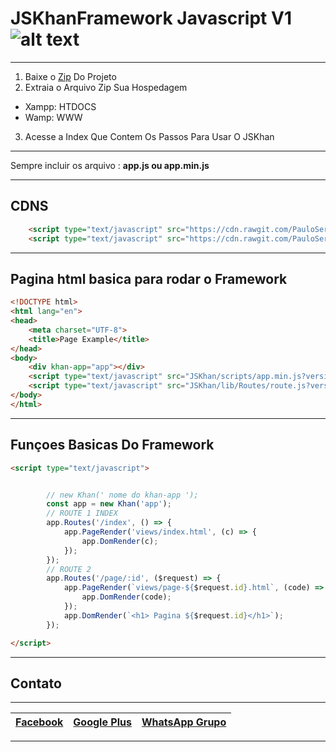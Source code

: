 # JSKhanFramework Javascript V1  ![alt text](https://s-media-cache-ak0.pinimg.com/236x/f0/5b/91/f05b9167a3c744c96012d273b5807ab7.jpg "Logo JSKHAN")
__________________________________________________________

  1. Baixe o [Zip](https://codeload.github.com/PauloSergioRomaoJunior/JSKhanFramework/zip/master) Do Projeto
  2. Extraia o Arquivo Zip Sua Hospedagem
   * Xampp: HTDOCS
   * Wamp: WWW
  3. Acesse a Index Que Contem Os Passos Para Usar O JSKhan
  
__________________________________________________________

Sempre incluir os arquivo : **app.js ou app.min.js**

__________________________________________________________
## CDNS
```html
    <script type="text/javascript" src="https://cdn.rawgit.com/PauloSergioRomaoJunior/JSKhanFramework/master/scripts/app.min.js?version=1.0.1"></script>
    <script type="text/javascript" src="https://cdn.rawgit.com/PauloSergioRomaoJunior/JSKhanFramework/master/lib/Routes/route.js?version=1.0.1"></script>
```

__________________________________________________________
## Pagina html basica para rodar o Framework
```html
<!DOCTYPE html>
<html lang="en">
<head>
	<meta charset="UTF-8">
	<title>Page Example</title>
</head>
<body>
    <div khan-app="app"></div>
    <script type="text/javascript" src="JSKhan/scripts/app.min.js?version=1.0.1"></script>
    <script type="text/javascript" src="JSKhan/lib/Routes/route.js?version=1.0.1"></script>
</body>
</html>
```
__________________________________________________________
## Funçoes Basicas Do Framework
```html
<script type="text/javascript">
```
```javascript

        // new Khan(' nome do khan-app ');
        const app = new Khan('app');
        // ROUTE 1 INDEX
        app.Routes('/index', () => {
            app.PageRender('views/index.html', (c) => {
                app.DomRender(c);
            });
        });
        // ROUTE 2
        app.Routes('/page/:id', ($request) => {
            app.PageRender(`views/page-${$request.id}.html`, (code) => {
                app.DomRender(code);
            });
            app.DomRender(`<h1> Pagina ${$request.id}</h1>`);
        });

```
```html
</script>
```
__________________________________________________________

## Contato
__________________________________________________________
[Facebook](http://facebook.com/PauloRodriguesYT) | [Google Plus](https://plus.google.com/108514517889295797166) | [WhatsApp Grupo](https://chat.whatsapp.com/0BVQ8R1AjeRA056eKKU1ZF)
------------ | ------------- | -------------

__________________________________________________________
